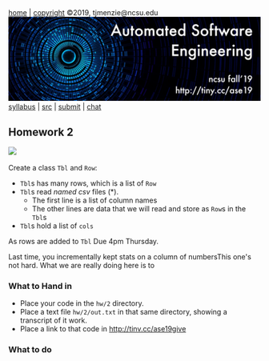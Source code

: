 <a name=top>&nbsp;<p> </a>
[home](http://tiny.cc/ase19#top) | 
[copyright](https://github.com/txt/ase19/blob/master/LICENSE.md#top) &copy;2019, tjmenzie&commat;ncsu.edu 
<br> [<img width=900 src="https://raw.githubusercontent.com/txt/ase19/master/etc/img/banner.png">](http://tiny.cc/ase19)<br> 
[syllabus](https://github.com/txt/ase19/blob/master/syllabus.md#top) | 
[src](http://menzies.us/fun) | 
[submit](http://tiny.cc/ase19give) | 
[chat](https://ase19.slack.com/) 

## Homework 2

<img src="http://yuml.me/diagram/plain;dir:lr/class/[Tbl]++rows-1..*[Row|cells;cooked;dom = 0],[Tbl]++-cols-1..*[Num||Num1()]">

Create a class `Tbl` and `Row`:

- `Tbl`s has many rows, which is a list of `Row`
- `Tbl`s read _named csv_ files (\*). 
    - The first line is a list of column names
    - The other lines are data that we will read and store as `Row`s in the `Tbl`s
- `Tbl`s hold a list of `cols`

As rows are added to `Tbl`
Due 4pm Thursday.

Last time, you incrementally kept stats on a column
of numbersThis one's not hard. What we are really doing here is 
to


### What to Hand in

- Place your code  in the `hw/2` directory.
- Place a text file `hw/2/out.txt` in that same directory, showing a transcript of it work.
- Place a link to that code in http://tinv.cc/ase19give

### What to do


